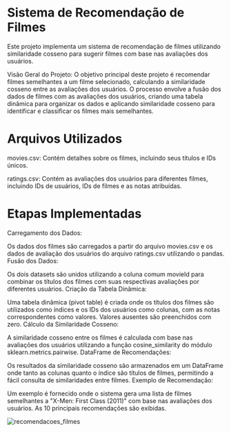 # Sistema de Recomendação de Filmes
Este projeto implementa um sistema de recomendação de filmes utilizando similaridade cosseno para sugerir filmes com base nas avaliações dos usuários.

Visão Geral do Projeto: O objetivo principal deste projeto é recomendar filmes semelhantes a um filme selecionado, calculando a similaridade cosseno entre as avaliações dos usuários. O processo envolve a fusão dos dados de filmes com as avaliações dos usuários, criando uma tabela dinâmica para organizar os dados e aplicando similaridade cosseno para identificar e classificar os filmes mais semelhantes.

# Arquivos Utilizados

movies.csv: Contém detalhes sobre os filmes, incluindo seus títulos e IDs únicos.

ratings.csv: Contém as avaliações dos usuários para diferentes filmes, incluindo IDs de usuários, IDs de filmes e as notas atribuídas.

# Etapas Implementadas

Carregamento dos Dados:

Os dados dos filmes são carregados a partir do arquivo movies.csv e os dados de avaliação dos usuários do arquivo ratings.csv utilizando o pandas.
Fusão dos Dados:

Os dois datasets são unidos utilizando a coluna comum movieId para combinar os títulos dos filmes com suas respectivas avaliações por diferentes usuários.
Criação da Tabela Dinâmica:

Uma tabela dinâmica (pivot table) é criada onde os títulos dos filmes são utilizados como índices e os IDs dos usuários como colunas, com as notas correspondentes como valores. Valores ausentes são preenchidos com zero.
Cálculo da Similaridade Cosseno:

A similaridade cosseno entre os filmes é calculada com base nas avaliações dos usuários utilizando a função cosine_similarity do módulo sklearn.metrics.pairwise.
DataFrame de Recomendações:

Os resultados da similaridade cosseno são armazenados em um DataFrame onde tanto as colunas quanto o índice são títulos de filmes, permitindo a fácil consulta de similaridades entre filmes.
Exemplo de Recomendação:

Um exemplo é fornecido onde o sistema gera uma lista de filmes semelhantes a "X-Men: First Class (2011)" com base nas avaliações dos usuários. As 10 principais recomendações são exibidas.

![recomendacoes_filmes](https://github.com/user-attachments/assets/b64ed7e6-207f-454f-a45f-e66911ec059f)
